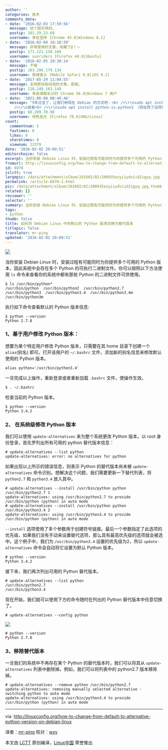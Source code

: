 ```yaml
---
author: ''
categories: 技术
comments_data:
- date: '2016-02-03 17:59:56'
  message: 这个挺实用的。
  postip: 101.29.23.69
  username: 贵在坚持 [Chrome 45.0|Windows 8.1]
- date: '2016-02-04 10:18:59'
  message: 非常使用的文章，收藏了@！～
  postip: 171.221.130.104
  username: sunriders [Firefox 44.0|Ubuntu]
- date: '2016-02-05 20:38:14'
  message: 不错
  postip: 183.206.179.134
  username: 夜域诡士 [Mobile Safari 9.0|iOS 9.2]
- date: '2017-05-29 11:04:55'
  message: 支持原创有经验的文章，感谢。
  postip: 118.249.163.149
  username: 来自湖南长沙的 Chrome 56.0|Windows 7 用户
- date: '2021-06-08 08:48:46'
  message: "5年过去了，让我们用现在 Debian 的方式吧：<br />\r\nsudo apt install python-is-python3<br
    />\r\n或者<br />\r\nsudo apt install python-is-python2 （现在除了旧项目，还有人在用 Python2 吗？）"
  postip: 60.209.78.90
  username: 绿色圣光 [Firefox 78.0|GNU/Linux]
count:
  commentnum: 5
  favtimes: 8
  likes: 0
  sharetimes: 0
  viewnum: 22379
date: '2016-02-02 20:09:51'
editorchoice: false
excerpt: 当你安装 Debian Linux 时，安装过程有可能同时为你提供多个可用的 Python 版本，因此系统中会存在多个 Python 的可执行二进制文件。
fromurl: http://linuxconfig.org/how-to-change-from-default-to-alternative-python-version-on-debian-linux
id: 6970
islctt: true
largepic: /data/attachment/album/201602/02/200935ozyiiydviid2igyq.jpg
permalink: /article-6970-1.html
pic: /data/attachment/album/201602/02/200935ozyiiydviid2igyq.jpg.thumb.jpg
related: []
reviewer: ''
selector: ''
summary: 当你安装 Debian Linux 时，安装过程有可能同时为你提供多个可用的 Python 版本，因此系统中会存在多个 Python 的可执行二进制文件。
tags:
- python
thumb: false
title: 如何将 Debian Linux 中的默认的 Python 版本切换为替代版本
titlepic: false
translator: mr-ping
updated: '2016-02-02 20:09:51'
---
```


![](/data/attachment/album/201602/02/200935ozyiiydviid2igyq.jpg)


当你安装 Debian Linux 时，安装过程有可能同时为你提供多个可用的 Python 版本，因此系统中会存在多个 Python 的可执行二进制文件。你可以按照以下方法使用 `ls` 命令来查看你的系统中都有那些 Python 的二进制文件可供使用。



```
$ ls /usr/bin/python*
/usr/bin/python  /usr/bin/python2  /usr/bin/python2.7  /usr/bin/python3  /usr/bin/python3.4  /usr/bin/python3.4m  /usr/bin/python3m

```

执行如下命令查看默认的 Python 版本信息:



```
$ python --version
Python 2.7.8

```

### 1、基于用户修改 Python 版本：


想要为某个特定用户修改 Python 版本，只需要在其 home 目录下创建一个 `alias`(别名) 即可。打开该用户的 `~/.bashrc` 文件，添加新的别名信息来修改默认使用的 Python 版本。



```
alias python='/usr/bin/python3.4'

```

一旦完成以上操作，重新登录或者重新加载 `.bashrc` 文件，使操作生效。



```
$ . ~/.bashrc

```

检查当前的 Python 版本。



```
$ python --version
Python 3.4.2

```

### 2、 在系统级修改 Python 版本


我们可以使用 `update-alternatives` 来为整个系统更改 Python 版本。以 root 身份登录，首先罗列出所有可用的 python 替代版本信息：



```
# update-alternatives --list python
update-alternatives: error: no alternatives for python

```

如果出现以上所示的错误信息，则表示 Python 的替代版本尚未被 `update-alternatives` 命令识别。想解决这个问题，我们需要更新一下替代列表，将 `python2.7` 和 `python3.4` 放入其中。



```
# update-alternatives --install /usr/bin/python python /usr/bin/python2.7 1
update-alternatives: using /usr/bin/python2.7 to provide /usr/bin/python (python) in auto mode
# update-alternatives --install /usr/bin/python python /usr/bin/python3.4 2
update-alternatives: using /usr/bin/python3.4 to provide /usr/bin/python (python) in auto mode

```

`--install` 选项使用了多个参数用于创建符号链接。最后一个参数指定了此选项的优先级，如果我们没有手动来设置替代选项，那么具有最高优先级的选项就会被选中。这个例子中，我们为 `/usr/bin/python3.4` 设置的优先级为2，所以 `update-alternatives` 命令会自动将它设置为默认 Python 版本。



```
# python --version
Python 3.4.2

```

接下来，我们再次列出可用的 Python 替代版本。



```
# update-alternatives --list python
/usr/bin/python2.7
/usr/bin/python3.4

```

现在开始，我们就可以使用下方的命令随时在列出的 Python 替代版本中任意切换了。



```
# update-alternatives --config python

```

![](/data/attachment/album/201602/02/200957z4622lp83l3z0kmr.png)



```
# python --version
Python 2.7.8

```

### 3、移除替代版本


一旦我们的系统中不再存在某个 Python 的替代版本时，我们可以将其从 `update-alternatives` 列表中删除掉。例如，我们可以将列表中的 python2.7 版本移除掉。



```
# update-alternatives --remove python /usr/bin/python2.7
update-alternatives: removing manually selected alternative - switching python to auto mode
update-alternatives: using /usr/bin/python3.4 to provide /usr/bin/python (python) in auto mode

```



---


via: <http://linuxconfig.org/how-to-change-from-default-to-alternative-python-version-on-debian-linux>


译者：[mr-ping](https://github.com/mr-ping) 校对：[wxy](https://github.com/wxy)


本文由 [LCTT](https://github.com/LCTT/TranslateProject) 原创编译，[Linux中国](https://linux.cn/) 荣誉推出